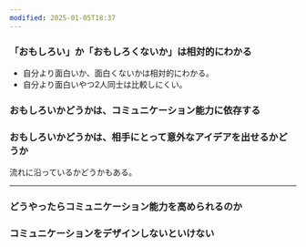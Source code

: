 ```yaml
---
modified: 2025-01-05T18:37
---
```

  

### 「おもしろい」か「おもしろくないか」は相対的にわかる

- 自分より面白いか、面白くないかは相対的にわかる。
- 自分より面白いやつ2人同士は比較しにくい。

  

### おもしろいかどうかは、コミュニケーション能力に依存する

  

  

### おもしろいかどうかは、相手にとって意外なアイデアを出せるかどうか

流れに沿っているかどうかもある。

  

  

  

---

### どうやったらコミュニケーション能力を高められるのか

  

### コミュニケーションをデザインしないといけない
